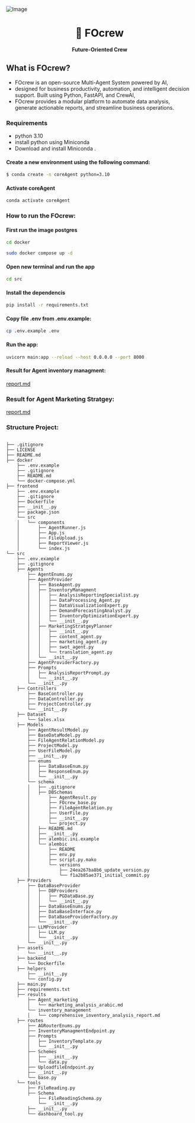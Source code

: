 ![Image](https://github.com/user-attachments/assets/3b8011da-a3d2-4f51-acbd-b80e4d5fc604)


<h1 align="center">
  🌟 FOcrew
</h1>

<p align="center">
  <strong>Future-Oriented Crew</strong><br>
</p>

## What is FOcrew?

* FOcrew is an open-source Multi-Agent System powered by AI,
* designed for business productivity, automation, and intelligent decision support. Built using Python, FastAPI, and CrewAI,
* FOcrew provides a modular platform to automate data analysis, generate actionable reports, and streamline business operations.

### Requirements
* python 3.10 
* install python using Miniconda
* Download and install Miniconda .


#### Create a new environment using the following command:
```bash
$ conda create -n coreAgent python=3.10
```
#### Activate coreAgent
```bash
conda activate coreAgent
```
### How to run the FOcrew:

#### First run the image postgres 
```bash
cd docker
```
```bash
sudo docker compose up -d
```
#### Open new terminal and run the app

```bash
cd src
```
#### Install the dependencis
```bash
pip install -r requirements.txt
```

#### Copy file .env from .env.example:

```bash
cp .env.example .env
```

#### Run the app:
```bash
uvicorn main:app --reload --host 0.0.0.0 --port 8000
```

#### Result for Agent inventory managment:
[report.md](src/results/inventory_management/comprehensive_inventory_analysis_report.md)


### Result for Agent Marketing Stratgey:
[report.md](src/results/Agent_marketing/marketing_analysis_english.md )

### Structure Project:
```

├── .gitignore
├── LICENSE
├── README.md
├── docker
    ├── .env.example
    ├── .gitignore
    ├── README.md
    └── docker-compose.yml
├── frontend
    ├── .env.example
    ├── .gitignore
    ├── Dockerfile
    ├── __init__.py
    ├── package.json
    └── src
    │   └── components
    │       ├── AgentRunner.js
    │       ├── App.js
    │       ├── FileUpload.js
    │       ├── ReportViewer.js
    │       └── index.js
└── src
    ├── .env.example
    ├── .gitignore
    ├── Agents
        ├── AgentEnums.py
        ├── AgentProvider
        │   ├── BaseAgent.py
        │   ├── InventoryManagment
        │   │   ├── AnalysisReportingSpecialist.py
        │   │   ├── DataProcessing_Agent.py
        │   │   ├── DataVisualizationExpert.py
        │   │   ├── DemandForecastingAnalyst.py
        │   │   ├── InventoryOptimizationExpert.py
        │   │   └── __init__.py
        │   ├── MarketingStratgeyPlanner
        │   │   ├── __init__.py
        │   │   ├── content_agent.py
        │   │   ├── marketing_agent.py
        │   │   ├── swot_agent.py
        │   │   └── translation_agent.py
        │   └── __init__.py
        ├── AgentProviderFactory.py
        ├── Prompts
        │   ├── AnalysisReportPrompt.py
        │   └── __init__.py
        └── __init__.py
    ├── Controllers
        ├── BaseController.py
        ├── DataController.py
        ├── ProjectController.py
        └── __init__.py
    ├── Dataset
        └── Sales.xlsx
    ├── Models
        ├── AgentResultModel.py
        ├── BaseDataModel.py
        ├── FileAgentRelationModel.py
        ├── ProjectModel.py
        ├── UserFileModel.py
        ├── __init__.py
        ├── enums
        │   ├── DataBaseEnum.py
        │   ├── ResponseEnum.py
        │   └── __init__.py
        └── schema
        │   ├── .gitignore
        │   ├── DBSchemas
        │       ├── AgentResult.py
        │       ├── FOcrew_base.py
        │       ├── FileAgentRelation.py
        │       ├── UserFile.py
        │       ├── __init__.py
        │       └── project.py
        │   ├── README.md
        │   ├── __init__.py
        │   ├── alembic.ini.example
        │   └── alembic
        │       ├── README
        │       ├── env.py
        │       ├── script.py.mako
        │       └── versions
        │           ├── 24ea267ba8b6_update_version.py
        │           └── f1a2b85ae371_initial_commit.py
    ├── Providers
        ├── DataBaseProvider
        │   ├── DBProviders
        │   │   ├── PGDataBase.py
        │   │   └── __init__.py
        │   ├── DataBaseEnums.py
        │   ├── DataBaseInterface.py
        │   ├── DataBaseProviderFactory.py
        │   └── __init__.py
        ├── LLMProvider
        │   ├── LLM.py
        │   └── __init__.py
        └── __init__.py
    ├── assets
        └── __init__.py
    ├── backend
        └── Dockerfile
    ├── helpers
        ├── __init__.py
        └── config.py
    ├── main.py
    ├── requirements.txt
    ├── results
        ├── Agent_marketing
        │   └── marketing_analysis_arabic.md
        └── inventory_management
        │   └── comprehensive_inventory_analysis_report.md
    ├── routes
        ├── AGRouterEnums.py
        ├── InventoryManagmentEndpoint.py
        ├── Prompts
        │   ├── InventoryTemplate.py
        │   └── __init__.py
        ├── Schemes
        │   ├── __init__.py
        │   └── data.py
        ├── UploadfileEndpoint.py
        ├── __init__.py
        └── base.py
    └── tools
        ├── FileReading.py
        ├── Schema
            ├── FileReadingSchema.py
            └── __init__.py
        ├── __init__.py
        └── dashboard_tool.py
```



